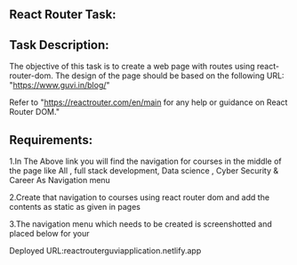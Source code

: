 React Router Task:
------------------

Task Description:
-----------------

The objective of this task is to create a web page with routes using react-router-dom. The design of the page should be based on the following URL: "https://www.guvi.in/blog/"

Refer to "https://reactrouter.com/en/main for any help or guidance on React Router DOM."

Requirements:
---------------

1.In The Above link you will find the navigation for courses in the middle of the page like All , full stack development, Data science , Cyber Security & Career As Navigation menu

2.Create that navigation to courses using react router dom and add the contents as static as given in pages

3.The navigation menu which needs to be created is screenshotted and placed below for your 

Deployed URL:reactrouterguviapplication.netlify.app
